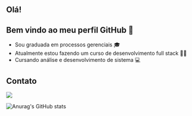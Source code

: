 ## Olá!
## Bem vindo ao meu perfil GitHub 👋
- Sou graduada em processos gerenciais 🎓
- Atualmente estou fazendo um curso de desenvolvimento full stack 👩‍💻
- Cursando análise e desenvolvimento de sistema 💻

## Contato

<a href="https://www.linkedin.com/in/adriele-oliveira-275251191/" target="_blank"><img loading="lazy" src="https://img.shields.io/badge/-LinkedIn-%230077B5?style=for-the-badge&logo=linkedin&logoColor=white" target="_blank"></a>

![Anurag's GitHub stats](https://github-readme-stats.vercel.app/api?username=anuraghazra&show=reviews,discussions_started,discussions_answered,prs_merged,prs_merged_percentage)
